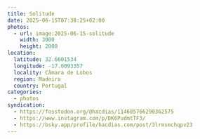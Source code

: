 ```yaml
---
title: Solitude
date: 2025-06-15T07:38:25+02:00
photos:
  - url: image:2025-06-15-solitude
    width: 3000
    height: 2000
location:
  latitude: 32.6601534
  longitude: -17.0093357
  locality: Câmara de Lobos
  region: Madeira
  country: Portugal
categories:
  - photos
syndication:
  - https://fosstodon.org/@hacdias/114685766290362575
  - https://www.instagram.com/p/DK6PudmtTF3/
  - https://bsky.app/profile/hacdias.com/post/3lrmsmchqpv23
---
```

